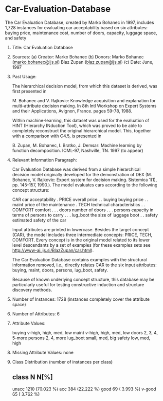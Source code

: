 # Car-Evaluation-Database
The Car Evaluation Database, created by Marko Bohanec in 1997, includes 1,728 instances for evaluating car acceptability based on six attributes: buying price, maintenance cost, number of doors, capacity, luggage space, and safety

1. Title: Car Evaluation Database

2. Sources:
   (a) Creator: Marko Bohanec
   (b) Donors: Marko Bohanec   (marko.bohanec@ijs.si)
               Blaz Zupan      (blaz.zupan@ijs.si)
   (c) Date: June, 1997

3. Past Usage:

   The hierarchical decision model, from which this dataset is
   derived, was first presented in 

   M. Bohanec and V. Rajkovic: Knowledge acquisition and explanation for
   multi-attribute decision making. In 8th Intl Workshop on Expert
   Systems and their Applications, Avignon, France. pages 59-78, 1988.

   Within machine-learning, this dataset was used for the evaluation
   of HINT (Hierarchy INduction Tool), which was proved to be able to
   completely reconstruct the original hierarchical model. This,
   together with a comparison with C4.5, is presented in

   B. Zupan, M. Bohanec, I. Bratko, J. Demsar: Machine learning by
   function decomposition. ICML-97, Nashville, TN. 1997 (to appear)

4. Relevant Information Paragraph:

   Car Evaluation Database was derived from a simple hierarchical
   decision model originally developed for the demonstration of DEX
   (M. Bohanec, V. Rajkovic: Expert system for decision
   making. Sistemica 1(1), pp. 145-157, 1990.). The model evaluates
   cars according to the following concept structure:

   CAR                      car acceptability
   . PRICE                  overall price
   . . buying               buying price
   . . maint                price of the maintenance
   . TECH                   technical characteristics
   . . COMFORT              comfort
   . . . doors              number of doors
   . . . persons            capacity in terms of persons to carry
   . . . lug_boot           the size of luggage boot
   . . safety               estimated safety of the car

   Input attributes are printed in lowercase. Besides the target
   concept (CAR), the model includes three intermediate concepts:
   PRICE, TECH, COMFORT. Every concept is in the original model
   related to its lower level descendants by a set of examples (for
   these examples sets see http://www-ai.ijs.si/BlazZupan/car.html).

   The Car Evaluation Database contains examples with the structural
   information removed, i.e., directly relates CAR to the six input
   attributes: buying, maint, doors, persons, lug_boot, safety.

   Because of known underlying concept structure, this database may be
   particularly useful for testing constructive induction and
   structure discovery methods.

5. Number of Instances: 1728
   (instances completely cover the attribute space)

6. Number of Attributes: 6

7. Attribute Values:

   buying       v-high, high, med, low
   maint        v-high, high, med, low
   doors        2, 3, 4, 5-more
   persons      2, 4, more
   lug_boot     small, med, big
   safety       low, med, high

8. Missing Attribute Values: none

9. Class Distribution (number of instances per class)

   class      N          N[%]
   -----------------------------
   unacc     1210     (70.023 %) 
   acc        384     (22.222 %) 
   good        69     ( 3.993 %) 
   v-good      65     ( 3.762 %) 

